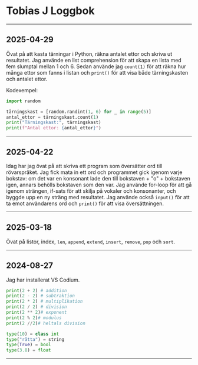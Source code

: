 # Tobias J Loggbok

---

## 2025-04-29

Övat på att kasta tärningar i Python, räkna antalet ettor och skriva ut resultatet. Jag använde en list comprehension för att skapa en lista med fem slumptal mellan 1 och 6. Sedan använde jag `count(1)` för att räkna hur många ettor som fanns i listan och `print()` för att visa både tärningskasten och antalet ettor.

Kodexempel:
```python
import random

tärningskast = [random.randint(1, 6) for _ in range(5)]
antal_ettor = tärningskast.count(1)
print("Tärningskast:", tärningskast)
print(f"Antal ettor: {antal_ettor}")
```

---

## 2025-04-22

Idag har jag övat på att skriva ett program som översätter ord till rövarspråket. Jag fick mata in ett ord och programmet gick igenom varje bokstav: om det var en konsonant lade den till bokstaven + "o" + bokstaven igen, annars behölls bokstaven som den var. Jag använde for-loop för att gå igenom strängen, if-sats för att skilja på vokaler och konsonanter, och byggde upp en ny sträng med resultatet. Jag använde också `input()` för att ta emot användarens ord och `print()` för att visa översättningen.

---

## 2025-03-18

Övat på listor, index, `len`, `append`, `extend`, `insert`, `remove`, `pop` och `sort`.

---

## 2024-08-27

Jag har installerat VS Codium.

```python
print(2 + 2) # addition
print(2 - 2) # subtraktion
print(2 * 2) # multiplikation
print(2 / 2) # division
print(2 ** 2)# exponent
print(2 % 2)# modulus
print(2 //2)# heltals division

type(10) = class int
type("råtta") = string
type(True) = bool
type(3.8) = float
```

---